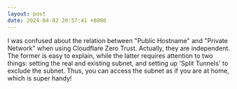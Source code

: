 ```yaml
---
layout: post
date: 2024-04-02 20:57:41 +0800
---
```


I was confused about the relation between "Public Hostname" and "Private Network" when using Cloudflare Zero Trust. Actually, they are independent. The former is easy to explain, while the latter requires attention to two things: setting the real and existing subnet, and setting up 'Split Tunnels' to exclude the subnet. Thus, you can access the subnet as if you are at home, which is super handy!
